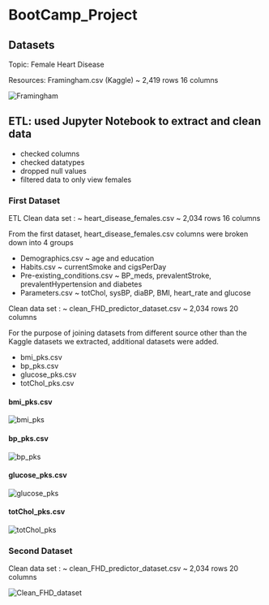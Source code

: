 # __BootCamp_Project__

## __Datasets__

Topic: 		Female Heart Disease

Resources:	Framingham.csv (Kaggle)		                    ~ 2,419 rows 16 columns

![Framingham](https://user-images.githubusercontent.com/87670915/129682836-55eed5c2-4193-4567-93fa-e6b23dd4e668.png)


## ETL:        used Jupyter Notebook to extract and clean data
-   checked columns
-   checked datatypes
-   dropped null values
-   filtered data to only view females

### __First Dataset__ 
ETL Clean data set :    ~ heart_disease_females.csv       ~ 2,034 rows 16 columns

From the first dataset, heart_disease_females.csv columns were broken down into 4 groups
-   Demographics.csv                                      ~ age and education
-   Habits.csv                                            ~ currentSmoke and cigsPerDay
-   Pre-existing_conditions.csv                           ~ BP_meds, prevalentStroke, prevalentHypertension and diabetes
-   Parameters.csv                                        ~ totChol, sysBP, diaBP, BMI, heart_rate and glucose

Clean data set :       ~ clean_FHD_predictor_dataset.csv  ~ 2,034 rows 20 columns


For the purpose of joining datasets from different source other than the Kaggle datasets we extracted, additional datasets were added.

-   bmi_pks.csv
-   bp_pks.csv
-   glucose_pks.csv
-   totChol_pks.csv


#### bmi_pks.csv

![bmi_pks](https://user-images.githubusercontent.com/87670915/129682833-7fd5cf43-e014-454b-ac53-97dcd4283d28.png)

#### bp_pks.csv
  
![bp_pks](https://user-images.githubusercontent.com/87670915/129682835-449e5766-613c-4750-99d9-0da59164ab18.png)

#### glucose_pks.csv
   
![glucose_pks](https://user-images.githubusercontent.com/87670915/129682839-33e50c5d-ac1f-442a-9eb4-b41580999d0b.png)

#### totChol_pks.csv
  
![totChol_pks](https://user-images.githubusercontent.com/87670915/129682838-4970eb38-4e71-45fa-a1e7-1fe8071ccbde.png)


### __Second Dataset__    
Clean data set :       ~ clean_FHD_predictor_dataset.csv  ~ 2,034 rows 20 columns

![Clean_FHD_dataset](https://user-images.githubusercontent.com/87670915/129683504-6b9ba100-9684-4988-896f-41311438721e.png)




